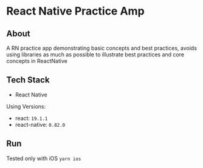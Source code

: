 # React Native Practice Amp

## About

A RN practice app demonstrating basic concepts and best practices, avoids using libraries as much as possible
to illustrate best practices and core concepts in ReactNative


## Tech Stack

- React Native

Using Versions:
- react: `19.1.1`
- react-native: `0.82.0`

## Run

Tested only with iOS
`yarn ios`